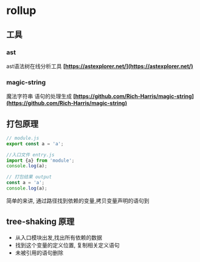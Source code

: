 # rollup


## 工具
### ast
ast语法树在线分析工具  **[https://astexplorer.net/](https://astexplorer.net/)**


### magic-string
魔法字符串 语句的处理生成 **[https://github.com/Rich-Harris/magic-string](https://github.com/Rich-Harris/magic-string)**

## 打包原理

```javascript
// module.js
export const a = 'a';
```
```javascript
//入口文件 entry.js
import {a} from 'module';
console.log(a);
```
```javascript
// 打包结果 output
const a = 'a';
console.log(a);
```
简单的来讲, 通过路径找到依赖的变量,拷贝变量声明的语句到
## tree-shaking 原理
- 从入口模块出发,找出所有依赖的数据
- 找到这个变量的定义位置, 复制相关定义语句
- 未被引用的语句删除